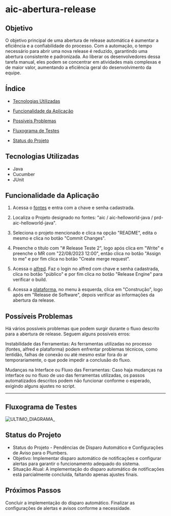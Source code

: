 # aic-abertura-release 


## Objetivo 

O objetivo principal de uma abertura de release automática é aumentar a eficiência e a confiabilidade do processo. Com a automação, o tempo necessário para abrir uma nova release é reduzido, garantindo uma abertura consistente e padronizada. Ao liberar os desenvolvedores dessa tarefa manual, eles podem se concentrar em atividades mais complexas e de maior valor, aumentando a eficiência geral do desenvolvimento da equipe.


## Índice

- <a href="#-tecnologias-utilizadas"> Tecnologias Utilizadas</a>

- <a href="#-funcionalidade-da-aplicacao"> Funcionalidade da Aplicação</a>

- <a href="#-possiveis-problemas"> Possíveis Problemas</a>

- <a href="#-fluxograma-de-testes">Fluxograma de Testes</a>

- <a href="#-status-do-projeto"> Status do Projeto</a>



## Tecnologias Utilizadas

- Java
- Cucumber 
- JUnit 

## Funcionalidade da Aplicação

1. Acessa o [fontes](https:fontes.intranet.bb.com.br) e entra com a chave e senha cadastrada.

2. Localiza o Projeto designado no fontes: "aic / aic-helloworld-java / prd-aic-helloworld-java".

3. Seleciona o projeto mencionado e clica na opção "README", edita o mesmo e clica no botão "Commit Changes".

4. Preenche o título com "# Release Teste 2", logo após clica em "Write" e preenche o MR com "22/08/2023 12:00", então clica no botão "Assign to me" e por fim clica no botão "Create merge request".

5. Acessa o [alfred](https://alfred.ci.intranet.bb.com.br/login). Faz o login no alfred com chave e senha cadastrada, clica no botão "público" e por fim clica no botão "Release Engine" para verificar o build. 

6. Acessa a [plataforma](https://plataforma.atendimento.bb.com.br:49286/estatico/gaw/app/spas/index/index.app.html?cd_modo_uso=19#/), no menu à esquerda, clica em "Construção", logo após em "Release de Software", depois verificar as informações da abertura da release.


## Possíveis Problemas 

Há vários possíveis problemas que podem surgir durante o fluxo descrito para a abertura de release. Seguem alguns possíveis erros:

Instabilidade das Ferramentas: As ferramentas utilizadas no processo (fontes, alfred e plataforma) podem enfrentar problemas técnicos, como lentidão, falhas de conexão ou até mesmo estar fora do ar temporariamente, o que pode impedir a conclusão do fluxo.

Mudanças na Interface ou Fluxo das Ferramentas: Caso haja mudanças na interface ou no fluxo de uso das ferramentas utilizadas, os passos automatizados descritos podem não funcionar conforme o esperado, exigindo alguns ajustes no script.

***


## Fluxograma de Testes 

![ULTIMO_DIAGRAMA_](/uploads/153dec0948ef965d4f54346aa47d154a/ULTIMO_DIAGRAMA_.png)


## Status do Projeto

- Status do Projeto - Pendências de Disparo Automático e Configurações de Aviso para o Plumbers.  
- Objetivo: Implementar disparo automático de notificações e configurar alertas para garantir o funcionamento adequado do sistema.
- Situação Atual: A implementação do disparo automático de notificações está parcialmente concluída, faltando apenas ajustes finais.


## Próximos Passos

Concluir a implementação do disparo automático. Finalizar as configurações de alertas e avisos conforme a necessidade.










